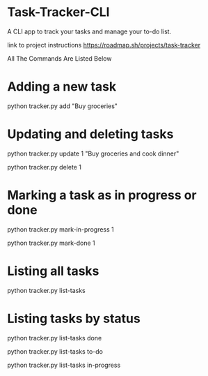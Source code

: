 # Task-Tracker-CLI
A CLI app to track your tasks and manage your to-do list.

link to project instructions https://roadmap.sh/projects/task-tracker

All The Commands Are Listed Below

# Adding a new task
python tracker.py add "Buy groceries"


# Updating and deleting tasks
python tracker.py update 1 "Buy groceries and cook dinner"

python tracker.py delete 1

# Marking a task as in progress or done
python tracker.py mark-in-progress 1

python tracker.py mark-done 1

# Listing all tasks
python tracker.py list-tasks

# Listing tasks by status
python tracker.py list-tasks done

python tracker.py list-tasks to-do

python tracker.py list-tasks in-progress
